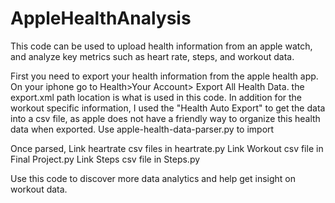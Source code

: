 # AppleHealthAnalysis
This code can be used to upload health information from an apple watch, and analyze key metrics such as heart rate, steps, and workout data.

First you need to export your health information from the apple health app.
On your iphone go to Health>Your Account> Export All Health Data.
the export.xml path location is what is used in this code.
In addition for the workout specific information, I used the "Health Auto Export" to get the data into a csv file, as apple does not have a friendly way to organize this health data when exported.
Use apple-health-data-parser.py to import 

Once parsed, 
Link  heartrate csv files in heartrate.py
Link Workout csv file in Final Project.py
Link Steps csv file in Steps.py

Use this code to discover more data analytics and help get insight on workout data.
